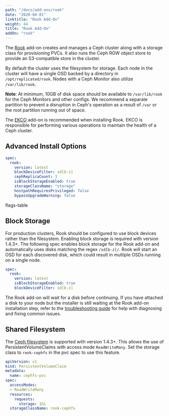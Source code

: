 ```yaml
---
path: "/docs/add-ons/rook"
date: "2020-04-01"
linktitle: "Rook Add-On"
weight: 44
title: "Rook Add-On"
addOn: "rook"
---
```


The [Rook](https://rook.io/) add-on creates and manages a Ceph cluster along with a storage class for provisioning PVCs.
It also runs the Ceph RGW object store to provide an S3-compatible store in the cluster.

By default the cluster uses the filesystem for storage. Each node in the cluster will have a single OSD backed by a directory in `/opt/replicated/rook`. Nodes with a Ceph Monitor also utilize `/var/lib/rook`.

**Note**: At minimum, 10GB of disk space should be available to `/var/lib/rook` for the Ceph Monitors and other configs. We recommend a separate partition to prevent a disruption in Ceph's operation as a result of `/var` or the root partition running out of space.

The [EKCO](/docs/add-ons/ekco) add-on is recommended when installing Rook. EKCO is responsible for performing various operations to maintain the health of a Ceph cluster.

## Advanced Install Options

```yaml
spec:
  rook:
    version: latest
    blockDeviceFilter: sd[b-z]
    cephReplicaCount: 3
    isBlockStorageEnabled: true
    storageClassName: "storage"
    hostpathRequiresPrivileged: false
    bypassUpgradeWarning: false
```

flags-table

## Block Storage

For production clusters, Rook should be configured to use block devices rather than the filesystem.
Enabling block storage is required with version 1.4.3+.
The following spec enables block storage for the Rook add-on and automatically uses disks matching the regex `/sd[b-z]/`.
Rook will start an OSD for each discovered disk, which could result in multiple OSDs running on a single node.

```yaml
spec:
  rook:
    version: latest
    isBlockStorageEnabled: true
    blockDeviceFilter: sd[b-z]
```

The Rook add-on will wait for a disk before continuing.
If you have attached a disk to your node but the installer is still waiting at the Rook add-on installation step, refer to the [troubleshooting guide](https://rook.io/docs/rook/v1.0/ceph-common-issues.html#osd-pods-are-not-created-on-my-devices) for help with diagnosing and fixing common issues.

## Shared Filesystem

The [Ceph filesystem](https://rook.io/docs/rook/v1.4/ceph-filesystem.html) is supported with version 1.4.3+.
This allows the use of PersistentVolumeClaims with access mode `ReadWriteMany`.
Set the storage class to `rook-cephfs` in the pvc spec to use this feature.

```yaml
apiVersion: v1
kind: PersistentVolumeClaim
metadata:
  name: cephfs-pvc
spec:
  accessModes:
  - ReadWriteMany
  resources:
    requests:
      storage: 1Gi
  storageClassName: rook-cephfs
```
